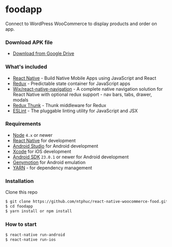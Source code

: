 # foodapp
Connect to WordPress WooCommerce to display products and order on app.






### Download APK file
 - [Download from Google Drive](http://bit.ly/2gjWs9P)

### What's included

- [React Native](https://facebook.github.io/react-native/) - Build Native Mobile Apps using JavaScript and React
- [Redux](https://nodejs.org/) - Predictable state container for JavaScript apps
- [Wix/react-native-navigation](https://github.com/wix/react-native-navigation) - A complete native navigation solution for React Native with optional redux support - nav bars, tabs, drawer, modals
- [Redux Thunk](https://github.com/gaearon/redux-thunk) - Thunk middleware for Redux
- [ESLint](http://eslint.org/) - The pluggable linting utility for JavaScript and JSX

### Requirements
- [Node](https://nodejs.org) `4.x` or newer
- [React Native](http://facebook.github.io/react-native/docs/getting-started.html) for development
- [Android Studio](https://developer.android.com/studio/index.html) for Android development
- [Xcode](https://developer.apple.com/xcode/) for iOS development
- [Android SDK](https://developer.android.com/sdk/) `23.0.1` or newer for Android development
- [Genymotion](https://www.genymotion.com/) for Android emulation
- [YARN](https://yarnpkg.com/) - for dependency management


### Installation

Clone this repo

```sh
$ git clone https://github.com/ntphuc/react-native-woocommerce-food.git
$ cd foodapp
$ yarn install or npm install
```

### How to start
```sh
$ react-native run-android
$ react-native run-ios
```
